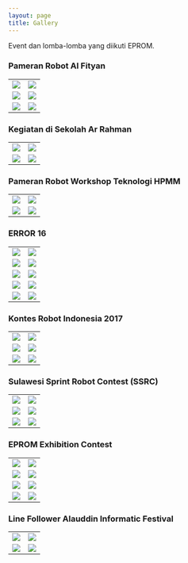 ```yaml
---
layout: page
title: Gallery
---
```


Event dan lomba-lomba yang diikuti EPROM.

### Pameran Robot Al Fityan

<table>
  <tr>
    <td>
      <img src="https://image.ibb.co/hT2pnb/1586bf_dd49b2236ac4482c8d9def41af3dcf5e_mv2_d_2364_1773_s_2.jpg">
    </td>
    <td>
      <img src="https://image.ibb.co/jMbRYG/1586bf_d73ab63271134a1b853ef34b2fe726ec_mv2_d_2364_1773_s_2.jpg">
    </td>
  </tr>
  
  <tr>
    <td>
      <img src="https://image.ibb.co/fR2N7b/1586bf_af1dbb6bf98649a4ba15fbfea549d82b_mv2_d_2364_1773_s_2.jpg">
    </td>
    <td>
      <img src="https://image.ibb.co/i2qaSb/1586bf_96b880a348bb40efb57e45a3284f7268_mv2_d_2364_1773_s_2.jpg">
    </td>
  </tr>
  
  <tr>
    <td>
      <img src="https://image.ibb.co/hok9nb/1586bf_534c97f2ffaa4b03bd9cf6b4e6a2afe3_mv2_d_2364_1773_s_2.jpg">
    </td>
    <td>
      <img src="https://image.ibb.co/jawh7b/1586bf_4cd7d58918eb4d91b85fb8541c1a35b0_mv2_d_2364_1773_s_2.jpg">
    </td>
  </tr>
</table>

### Kegiatan di Sekolah Ar Rahman

<table>
  <tr>
    <td>
      <img src="https://image.ibb.co/bw2Enb/S_6845573713677.jpg">
    </td>
    <td>
      <img src="https://image.ibb.co/diHQtG/S_6845573661533.jpg">
    </td>
  </tr>
  
  <tr>
    <td>
      <img src="https://image.ibb.co/f97QtG/S_6845422719826.jpg">
    </td>
    <td>
      <img src="https://image.ibb.co/kdQpLw/S_6845422776213.jpg">
    </td>
  </tr>
</table>

### Pameran Robot Workshop Teknologi HPMM

<table>
  <tr>
    <td>
      <img src="https://image.ibb.co/buyqdG/vlcsnap_2017_10_15_12h55m22s596.png">
    </td>
    <td>
      <img src="https://image.ibb.co/eCBMkw/vlcsnap_2017_10_15_12h54m52s419.png">
    </td>
  </tr>
  
  <tr>
    <td>
      <img src="https://image.ibb.co/ivByXb/vlcsnap_2017_10_15_12h54m31s542.png">
    </td>
    <td>
      <img src="https://image.ibb.co/dmmAdG/vlcsnap_2017_10_15_12h54m00s293.png">
    </td>
  </tr>
</table>

### ERROR 16

<table>
  <tr>
    <td>
      <img src="https://image.ibb.co/gdxdfw/ERROR_16_290.jpg">
    </td>
    <td>
      <img src="https://image.ibb.co/mPK27b/ERROR_16_315.jpg">
    </td>
  </tr>
  
  <tr>
    <td>
      <img src="https://image.ibb.co/fTq9nb/ERROR_16_116.jpg">
    </td>
    <td>
      <img src="https://image.ibb.co/nts0tG/ERROR_16_153.jpg">
    </td>
  </tr>
  
  <tr>
    <td>
      <img src="https://image.ibb.co/bGHYDG/ERROR_16_15.jpg">
    </td>
    <td>
      <img src="https://image.ibb.co/e8Ndfw/ERROR_16_24.jpg">
    </td>
  </tr>
  
  <tr>
    <td>
      <img src="https://image.ibb.co/cKnYDG/ERROR_16_22.jpg">
    </td>
    <td>
      <img src="https://image.ibb.co/my5yfw/ERROR_16_40.jpg">
    </td>
  </tr>
  
  <tr>
    <td>
      <img src="https://image.ibb.co/f709nb/ERROR_16_14.jpg">
    </td>
    <td>
      <img src="https://image.ibb.co/c1y6YG/ERROR_16_2.jpg">
    </td>
  </tr>
</table>

### Kontes Robot Indonesia 2017

<table>
  <tr>
    <td>
      <img src="https://image.ibb.co/f6cGYG/S_6845369836258.jpg">
    </td>
    <td>
      <img src="https://image.ibb.co/jRe8fw/S_6845369634987.jpg">
    </td>
  </tr>
  
  <tr>
    <td>
      <img src="https://image.ibb.co/jmJ10w/S_6845369693926.jpg">
    </td>
    <td>
      <img src="https://image.ibb.co/cfNTfw/S_6845369574521.jpg">
    </td>
  </tr>
  
  <tr>
    <td>
      <img src="https://image.ibb.co/gr9kSb/S_6845369771732.jpg">
    </td>
    <td>
      <img src="https://image.ibb.co/fj1znb/S_6845369422032.jpg">
    </td>
  </tr>
</table>

### Sulawesi Sprint Robot Contest (SSRC)

<table>
  <tr>
    <td>
      <img src="https://image.ibb.co/dVamYG/lomba_diunhas_8.jpg">
    </td>
    <td>
      <img src="https://image.ibb.co/nCxN7b/lomba_diunhas_6.jpg">
    </td>
  </tr>
  
  <tr>
    <td>
      <img src="https://image.ibb.co/iwYJfw/lomba_diunhas_7.jpg">
    </td>
    <td>
      <img src="https://image.ibb.co/fa5LtG/lomba_diunhas_3.jpg">
    </td>
  </tr>
  
  <tr>
    <td>
      <img src="https://image.ibb.co/iRovSb/lomba_diunhas_5.jpg">
    </td>
    <td>
      <img src="https://image.ibb.co/n7Fyfw/lomba_diunhas_1.jpg">
    </td>
  </tr>
</table>

### EPROM Exhibition Contest

<table>
  <tr>
    <td>
      <img src="https://image.ibb.co/hZ1X7b/lomba_dipanlos_16.jpg">
    </td>
    <td>
      <img src="https://image.ibb.co/c1TqtG/lomba_dipanlos_14.jpg">
    </td>
  </tr>
  
  <tr>
    <td>
      <img src="https://image.ibb.co/giqELw/lomba_dipanlos_15.jpg">
    </td>
    <td>
      <img src="https://image.ibb.co/jEFQSb/lomba_dipanlos_13.jpg">
    </td>
  </tr>
  
  <tr>
    <td>
      <img src="https://image.ibb.co/m8Oenb/lomba_dipanlos_12.jpg">
    </td>
    <td>
      <img src="https://image.ibb.co/nODODG/lomba_dipanlos_11.jpg">
    </td>
  </tr>
  
  <tr>
    <td>
      <img src="https://image.ibb.co/db2uLw/lomba_dipanlos_9.jpg">
    </td>
    <td>
      <img src="https://image.ibb.co/nyXuLw/lomba_dipanlos_7.jpg">
    </td>
  </tr>
</table>

### Line Follower Alauddin Informatic Festival

<table>
  <tr>
    <td>
      <img src="https://image.ibb.co/nuwf9b/1.jpg">
    </td>
    <td>
      <img src="https://image.ibb.co/d2HWFG/2.jpg">
    </td>
  </tr>
  
  <tr>
    <td>
      <img src="https://image.ibb.co/jtSyvG/3.jpg">
    </td>
    <td>
      <img src="https://image.ibb.co/guRDUb/4.jpg">
    </td>
  </tr>
</table>

















